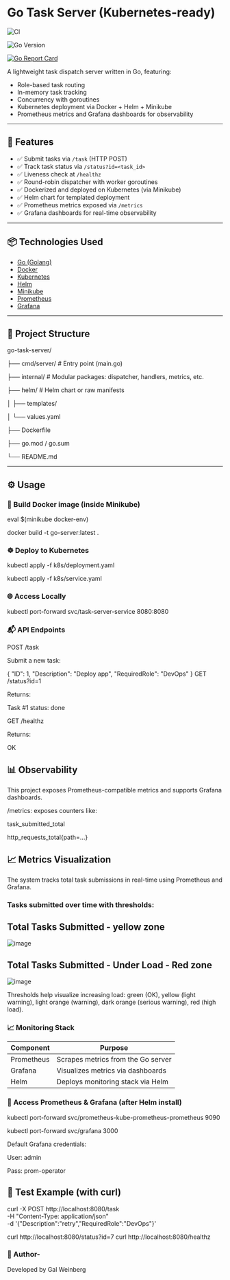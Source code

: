 # Go Task Server (Kubernetes-ready)
![CI](https://github.com/galweinberg/go-task-server/actions/workflows/testing.yml/badge.svg)

![Go Version](https://img.shields.io/badge/go-1.22-blue)


[![Go Report Card](https://goreportcard.com/badge/github.com/galweinberg/go-task-server)](https://goreportcard.com/report/github.com/galweinberg/go-task-server)


A lightweight task dispatch server written in Go, featuring:
- Role-based task routing
- In-memory task tracking
- Concurrency with goroutines
- Kubernetes deployment via Docker + Helm + Minikube
- Prometheus metrics and Grafana dashboards for observability

---

## 🚀 Features

- ✅ Submit tasks via `/task` (HTTP POST)
- ✅ Track task status via `/status?id=<task_id>`
- ✅ Liveness check at `/healthz`
- ✅ Round-robin dispatcher with worker goroutines
- ✅ Dockerized and deployed on Kubernetes (via Minikube)
- ✅ Helm chart for templated deployment
- ✅ Prometheus metrics exposed via `/metrics`
- ✅ Grafana dashboards for real-time observability

---

## 📦 Technologies Used

- [Go (Golang)](https://golang.org/)
- [Docker](https://www.docker.com/)
- [Kubernetes](https://kubernetes.io/)
- [Helm](https://helm.sh/)
- [Minikube](https://minikube.sigs.k8s.io/docs/)
- [Prometheus](https://prometheus.io/)
- [Grafana](https://grafana.com/)

---

## 📁 Project Structure

go-task-server/

├── cmd/server/  # Entry point (main.go)

├── internal/   # Modular packages: dispatcher, handlers, metrics, etc.

├── helm/    # Helm chart or raw manifests

│ ├── templates/

│ └── values.yaml

├── Dockerfile

├── go.mod / go.sum

└── README.md

---

## ⚙️ Usage

### 🐳 Build Docker image (inside Minikube)
eval $(minikube docker-env)

docker build -t go-server:latest .

### ☸️ Deploy to Kubernetes

kubectl apply -f k8s/deployment.yaml

kubectl apply -f k8s/service.yaml

### 🌐 Access Locally

kubectl port-forward svc/task-server-service 8080:8080

### 📬 API Endpoints

POST /task

Submit a new task:

{
  "ID": 1,
  "Description": "Deploy app",
  "RequiredRole": "DevOps"
}
GET /status?id=1

Returns:


Task #1 status: done

GET /healthz

Returns:


OK

## 📊 Observability
This project exposes Prometheus-compatible metrics and supports Grafana dashboards.

/metrics: exposes counters like:

task_submitted_total

http_requests_total{path=...}


## 📈 Metrics Visualization

The system tracks total task submissions in real-time using Prometheus and Grafana.

### Tasks submitted over time with thresholds:
## Total Tasks Submitted - yellow zone
![image](https://github.com/user-attachments/assets/f2d42741-19e8-484d-a2d8-3b263a7f8eb0)



## Total Tasks Submitted - Under Load - Red zone 
![image](https://github.com/user-attachments/assets/4424be0d-4681-4733-8a28-a942dcab0c91)


Thresholds help visualize increasing load: green (OK), yellow (light warning), light orange (warning), dark orange (serious warning), red (high load).



### 📈 Monitoring Stack

| Component   | Purpose                              |
|-------------|---------------------------------------|
| Prometheus  | Scrapes metrics from the Go server    |
| Grafana     | Visualizes metrics via dashboards     |
| Helm        | Deploys monitoring stack via Helm     |

### 🔧 Access Prometheus & Grafana (after Helm install)

kubectl port-forward svc/prometheus-kube-prometheus-prometheus 9090

kubectl port-forward svc/grafana 3000

Default Grafana credentials:

User: admin

Pass: prom-operator


## 🧪 Test Example (with curl)

curl -X POST http://localhost:8080/task \
  -H "Content-Type: application/json" \
  -d '{"Description":"retry","RequiredRole":"DevOps"}'

curl http://localhost:8080/status?id=7
curl http://localhost:8080/healthz


### 📌 Author-

Developed by Gal Weinberg
